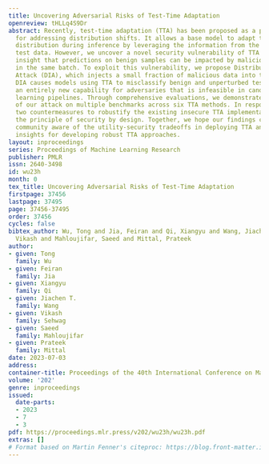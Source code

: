```yaml
---
title: Uncovering Adversarial Risks of Test-Time Adaptation
openreview: tHLLq4S9Dr
abstract: Recently, test-time adaptation (TTA) has been proposed as a promising solution
  for addressing distribution shifts. It allows a base model to adapt to an unforeseen
  distribution during inference by leveraging the information from the batch of (unlabeled)
  test data. However, we uncover a novel security vulnerability of TTA based on the
  insight that predictions on benign samples can be impacted by malicious samples
  in the same batch. To exploit this vulnerability, we propose Distribution Invading
  Attack (DIA), which injects a small fraction of malicious data into the test batch.
  DIA causes models using TTA to misclassify benign and unperturbed test data, providing
  an entirely new capability for adversaries that is infeasible in canonical machine
  learning pipelines. Through comprehensive evaluations, we demonstrate the high effectiveness
  of our attack on multiple benchmarks across six TTA methods. In response, we investigate
  two countermeasures to robustify the existing insecure TTA implementations, following
  the principle of security by design. Together, we hope our findings can make the
  community aware of the utility-security tradeoffs in deploying TTA and provide valuable
  insights for developing robust TTA approaches.
layout: inproceedings
series: Proceedings of Machine Learning Research
publisher: PMLR
issn: 2640-3498
id: wu23h
month: 0
tex_title: Uncovering Adversarial Risks of Test-Time Adaptation
firstpage: 37456
lastpage: 37495
page: 37456-37495
order: 37456
cycles: false
bibtex_author: Wu, Tong and Jia, Feiran and Qi, Xiangyu and Wang, Jiachen T. and Sehwag,
  Vikash and Mahloujifar, Saeed and Mittal, Prateek
author:
- given: Tong
  family: Wu
- given: Feiran
  family: Jia
- given: Xiangyu
  family: Qi
- given: Jiachen T.
  family: Wang
- given: Vikash
  family: Sehwag
- given: Saeed
  family: Mahloujifar
- given: Prateek
  family: Mittal
date: 2023-07-03
address: 
container-title: Proceedings of the 40th International Conference on Machine Learning
volume: '202'
genre: inproceedings
issued:
  date-parts:
  - 2023
  - 7
  - 3
pdf: https://proceedings.mlr.press/v202/wu23h/wu23h.pdf
extras: []
# Format based on Martin Fenner's citeproc: https://blog.front-matter.io/posts/citeproc-yaml-for-bibliographies/
---
```

